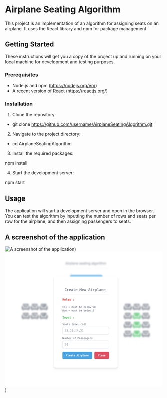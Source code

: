 # Airplane Seating Algorithm

This project is an implementation of an algorithm for assigning seats on an airplane. It uses the React library and npm for package management.

## Getting Started

These instructions will get you a copy of the project up and running on your local machine for development and testing purposes.

### Prerequisites

- Node.js and npm (https://nodejs.org/en/)
- A recent version of React (https://reactjs.org/)

### Installation

1. Clone the repository:

- git clone https://github.com/username/AirplaneSeatingAlgorithm.git

2. Navigate to the project directory:

- cd AirplaneSeatingAlgorithm

3. Install the required packages:

npm install

4. Start the development server:

npm start


## Usage

The application will start a development server and open in the browser. You can test the algorithm by inputting the number of rows and seats per row for the airplane, and then assigning passengers to seats.



## A screenshot of the application
![A screenshot of the application](docs/screenshot00.png))
![A screenshot of the application](docs/screenshot01.png))
